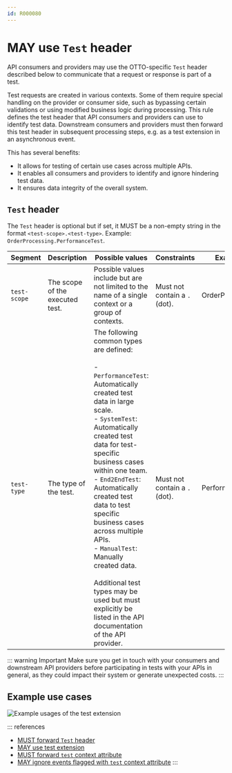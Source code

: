 ```yaml
---
id: R000080
---
```


# MAY use `Test` header

API consumers and providers may use the OTTO-specific `Test` header described below to communicate that a request or response is part of a test.

Test requests are created in various contexts.
Some of them require special handling on the provider or consumer side, such as bypassing certain validations or using modified business logic during processing.
This rule defines the test header that API consumers and providers can use to identify test data.
Downstream consumers and providers must then forward this test header in subsequent processing steps, e.g. as a test extension in an asynchronous event.

This has several benefits:

- It allows for testing of certain use cases across multiple APIs.
- It enables all consumers and providers to identify and ignore hindering test data.
- It ensures data integrity of the overall system.

## `Test` header

The `Test` header is optional but if set, it MUST be a non-empty string in the format `<test-scope>.<test-type>`.
Example: `OrderProcessing.PerformanceTest`.

| Segment  |  Description | Possible values                                                                                                                                                                                                                                                                                                                                                                                                                                                                                    | Constraints  | Example  |
|---|---|----------------------------------------------------------------------------------------------------------------------------------------------------------------------------------------------------------------------------------------------------------------------------------------------------------------------------------------------------------------------------------------------------------------------------------------------------------------------------------------------------|---|---|
| `test-scope`  | The scope of the executed test. | Possible values include but are not limited to the name of a single context or a group of contexts.                                                                                                                                                                                                                                                                                                                                                                                                | Must not contain a `.` (dot).  | OrderProcessing  |
| `test-type`  | The type of the test. | The following common types are defined:<br><br>- `PerformanceTest`: Automatically created test data in large scale.<br> - `SystemTest`: Automatically created test data for test-specific business cases within one team.<br>- `End2EndTest`: Automatically created test data to test specific business cases across multiple APIs.<br>- `ManualTest`: Manually created data.<br><br>Additional test types may be used but must explicitly be listed in the API documentation of the API provider. | Must not contain a `.` (dot).  | PerformanceTest  |

::: warning Important
Make sure you get in touch with your consumers and downstream API providers before participating in tests with your APIs in general, as they could impact their system or generate unexpected costs.
:::

## Example use cases

![Example usages of the test extension](../../../../async/format/test-extension/rules/test-extension-usage-examples.png)

::: references

- [MUST forward `Test` header](./must-forward-test-header.md)
- [MAY use test extension](../../../../async/format/test-extension/rules/may-use-test-extension.md)
- [MUST forward `test` context attribute](../../../../async/format/test-extension/rules/must-forward-test-context-attribute.md)
- [MAY ignore events flagged with `test` context attribute](../../../../async/format/test-extension/rules/may-ignore-events-flagged-with-test.md)
:::
